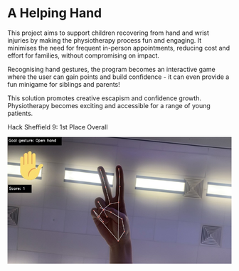 # A Helping Hand

This project aims to support children recovering from hand and wrist injuries by making the physiotherapy process fun and engaging. It minimises the need for frequent in-person appointments, reducing cost and effort for families, without compromising on impact.

Recognising hand gestures, the program becomes an interactive game where the user can gain points and build confidence - it can even provide a fun minigame for siblings and parents!

This solution promotes creative escapism and confidence growth. Physiotherapy becomes exciting and accessible for a range of young patients.

Hack Sheffield 9: 1st Place Overall

![alt text](https://github.com/technologeve/a_helping_hand/blob/main/images/demo_image.jpg?raw=true)
